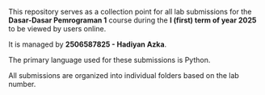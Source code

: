 This repository serves as a collection point
for all lab submissions for the **Dasar-Dasar Pemrograman 1** course during the **I (first) term of year 2025** to be viewed by users online.

It is managed by **2506587825 - Hadiyan Azka**.

The primary language used for these submissions is Python.

All submissions are organized into individual folders based on the lab number.
